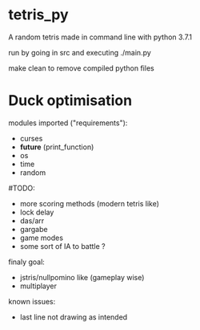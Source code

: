 # tetris_py
A random tetris made in command line with python 3.7.1

run by going in src and executing ./main.py

make clean to remove compiled python files

# __Duck optimisation__

modules imported ("requirements"):
  - curses
  - __future__ (print_function)
  - os
  - time
  - random

#TODO:
  - more scoring methods (modern tetris like)
  - lock delay
  - das/arr
  - gargabe
  - game modes
  - some sort of IA to battle ?

finaly goal:
  - jstris/nullpomino like (gameplay wise)
  - multiplayer

known issues:
  - last line not drawing as intended
